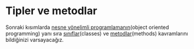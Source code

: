 # Tipler ve metodlar

Sonraki kısımlarda [nesne yönelimli programlamanın](http://en.wikipedia.org/wiki/Object-oriented_programming)(object oriented programming) yanı sıra [sınıflar](http://en.wikipedia.org/wiki/Class_%28computer_programming%29)(classes) ve [metodlar](http://en.wikipedia.org/wiki/Method_%28computer_programming%29)(methods) kavramlarını bildiğinizi varsayacağız.
